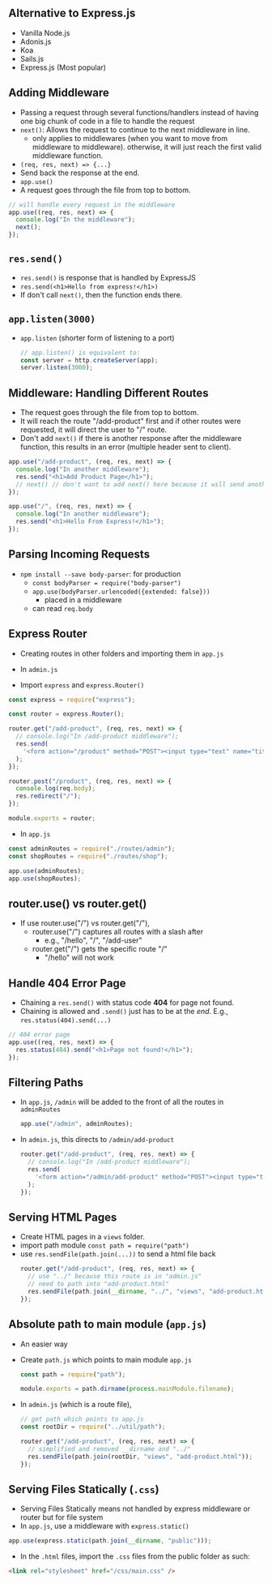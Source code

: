 ## Alternative to Express.js

- Vanilla Node.js
- Adonis.js
- Koa
- Sails.js
- Express.js (Most popular)

## Adding Middleware

- Passing a request through several functions/handlers instead of having one big chunk of code in a file to handle the request
- `next()`: Allows the request to continue to the next middleware in line.
  - only applies to middlewares (when you want to move from middleware to middleware). otherwise, it will just reach the first valid middleware function.
- `(req, res, next) => {...}`
- Send back the response at the end.
- `app.use()`
- A request goes through the file from top to bottom.

```js
// will handle every request in the middleware
app.use((req, res, next) => {
  console.log("In the middleware");
  next();
});
```

## `res.send()`

- `res.send()` is response that is handled by ExpressJS
- `res.send(<h1>Hello from express!</h1>)`
- If don't call `next()`, then the function ends there.

## `app.listen(3000)`

- `app.listen` (shorter form of listening to a port)
  ```js
  // app.listen() is equivalent to:
  const server = http.createServer(app);
  server.listen(3000);
  ```

## Middleware: Handling Different Routes

- The request goes through the file from top to bottom.
- It will reach the route "/add-product" first and if other routes were requested, it will direct the user to "/" route.
- Don't add `next()` if there is another response after the middleware function, this results in an error (multiple header sent to client).

```js
app.use("/add-product", (req, res, next) => {
  console.log("In another middleware");
  res.send("<h1>Add Product Page</h1>");
  // next() // don't want to add next() here because it will send another response res.send() (error multiple headers)
});

app.use("/", (req, res, next) => {
  console.log("In another middleware");
  res.send("<h1>Hello From Express!</h1>");
});
```

## Parsing Incoming Requests

- `npm install --save body-parser`: for production
  - `const bodyParser = require("body-parser")`
  - `app.use(bodyParser.urlencoded({extended: false}))`
    - placed in a middleware
  - can read `req.body`

## Express Router

- Creating routes in other folders and importing them in `app.js`

- In `admin.js `
- Import `express` and `express.Router()`

```js
const express = require("express");

const router = express.Router();

router.get("/add-product", (req, res, next) => {
  // console.log("In /add-product middleware");
  res.send(
    '<form action="/product" method="POST"><input type="text" name="title"><button type="submit">Add Product</button></form>'
  );
});

router.post("/product", (req, res, next) => {
  console.log(req.body);
  res.redirect("/");
});

module.exports = router;
```

- In `app.js`

```js
const adminRoutes = require("./routes/admin");
const shopRoutes = require("./routes/shop");

app.use(adminRoutes);
app.use(shopRoutes);
```

## router.use() vs router.get()

- If use router.use("/") vs router.get("/"),
  - router.use("/") captures all routes with a slash after
    - e.g., "/hello", "/", "/add-user"
  - router.get("/") gets the specific route "/"
    - "/hello" will not work

## Handle 404 Error Page

- Chaining a `res.send()` with status code **404** for page not found.
- Chaining is allowed and `.send()` just has to be at the _end_. E.g., `res.status(404).send(...)`

```js
// 404 error page
app.use((req, res, next) => {
  res.status(404).send("<h1>Page not found!</h1>");
});
```

## Filtering Paths

- In `app.js`, `/admin` will be added to the front of all the routes in `adminRoutes`
  ```js
  app.use("/admin", adminRoutes);
  ```
- In `admin.js`, this directs to `/admin/add-product`
  ```js
  router.get("/add-product", (req, res, next) => {
    // console.log("In /add-product middleware");
    res.send(
      '<form action="/admin/add-product" method="POST"><input type="text" name="title"><button type="submit">Add Product</button></form>'
    );
  });
  ```

## Serving HTML Pages

- Create HTML pages in a `views` folder.
- import path module `const path = require("path")`
- use `res.sendFile(path.join(...))` to send a html file back
  ```js
  router.get("/add-product", (req, res, next) => {
    // use "../" because this route is in "admin.js"
    // need to path into "add-product.html"
    res.sendFile(path.join(__dirname, "../", "views", "add-product.html"));
  });
  ```

## Absolute path to main module (`app.js`)

- An easier way
- Create `path.js` which points to main module `app.js`

  ```js
  const path = require("path");

  module.exports = path.dirname(process.mainModule.filename);
  ```

- In `admin.js` (which is a route file),

  ```js
  // get path which points to app.js
  const rootDir = require("../util/path");

  router.get("/add-product", (req, res, next) => {
    // simplified and removed __dirname and "../"
    res.sendFile(path.join(rootDir, "views", "add-product.html"));
  });
  ```

## Serving Files Statically (`.css`)

- Serving Files Statically means not handled by express middleware or router but for file system
- In `app.js`, use a middleware with `express.static()`

```js
app.use(express.static(path.join(__dirname, "public")));
```

- In the `.html` files, import the `.css` files from the public folder as such:

```html
<link rel="stylesheet" href="/css/main.css" />
```



